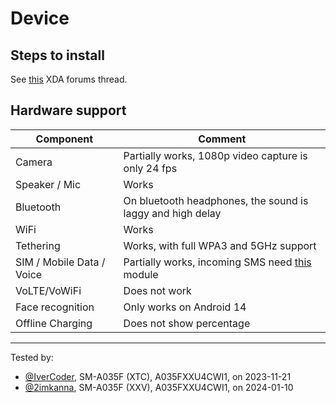 # Device

## Steps to install

See [this](https://xdaforums.com/t/samsung-galaxy-a03-rooting-and-gsi-installation-guide.4642322/) XDA forums thread.

## Hardware support

| Component                 |      Comment                                              |
|---------------------------|-----------------------------------------------------------|
| Camera                    | Partially works, 1080p video capture is only 24 fps       |
| Speaker / Mic             | Works                                                     |
| Bluetooth                 | On bluetooth headphones, the sound is laggy and high delay|
| WiFi                      | Works                                                     |
| Tethering                 | Works, with full WPA3 and 5GHz support                    |
| SIM / Mobile Data / Voice | Partially works, incoming SMS need [this][1] module       |
| VoLTE/VoWiFi              | Does not work                                             |
| Face recognition          | Only works on Android 14            |
| Offline Charging          | Does not show percentage                                  |
---

Tested by:
- [@IverCoder](https://github.com/IverCoder), SM-A035F (XTC), A035FXXU4CWI1, on 2023-11-21
- [@2imkanna](https://github.com/2imkanna), SM-A035F (XXV), A035FXXU4CWI1, on 2024-01-10

[1]: https://github.com/IverCoder/a03nnxx-ril-rollback/releases/latest